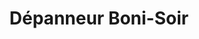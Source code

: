 ---
title: "Dépanneur Boni-Soir"
url: /saint-jean-sur-richelieu/depanneur-boni-soir/
shop: Supermarkt
---